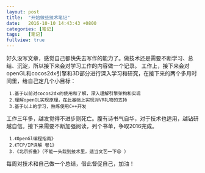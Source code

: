 ```yaml
---
layout: post
title:  "开始做些技术笔记"
date:   2016-10-10 14:43:43 +0800
categories: [笔记]
tags:   [笔记]
fullview: true
---
```

  好久没写文章，感觉自己都快失去写作的能力了。做技术还是需要不断学习、总结、沉淀，所以接下来会对学习工作的内容做一个记录。
  工作上，接下来会对openGL和cocos2dx引擎和3D部分进行深入学习和研究，在接下来的两个多月时间里，给自己定几个小目标：

	 1.基于以前对cocos2dx的使用和了解，深入理解引擎架构和实现
	 2.理解openGL实现原理，在此基础上实现对VR礼物的支持
	 3.基于以上的学习，熟练使用C++开发

  工作三年多，越发觉得不进步则死亡。腹有诗书气自华，对于技术也适用，越钻研越自信。接下来需要不断加强阅读，列个书单，争取2016完成。

	 1.《OpenGl编程指南》
	 2.《TCP/IP详解 卷1》
	 3.《北京折叠》（不能一头栽到技术里，适当文艺一下😆 ）
 
  每周对技术和自己做一个总结，借此督促自己，加油！
 	
